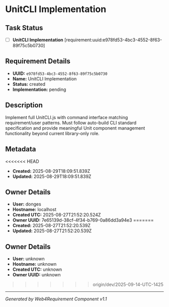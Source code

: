 # UnitCLI Implementation

## Task Status
- [ ] **UnitCLI Implementation** [requirement:uuid:e978fd53-4bc3-4552-8f63-89f75c5b0730]

## Requirement Details

- **UUID:** `e978fd53-4bc3-4552-8f63-89f75c5b0730`
- **Name:** UnitCLI Implementation
- **Status:** created
- **Implementation:** pending

## Description

Implement full UnitCLI.js with command interface matching requirement/user patterns. Must follow auto-build CLI standard specification and provide meaningful Unit component management functionality beyond current library-only role.

## Metadata

<<<<<<< HEAD
- **Created:** 2025-08-29T18:09:51.839Z
- **Updated:** 2025-08-29T18:09:51.839Z

## Owner Details

- **User:** donges
- **Hostname:** localhost
- **Created UTC:** 2025-08-27T21:52:20.524Z
- **Owner UUID:** 7e65139d-38cf-4f34-b769-0a86dd3a94e3
=======
- **Created:** 2025-08-27T21:52:20.539Z
- **Updated:** 2025-08-27T21:52:20.539Z

## Owner Details

- **User:** unknown
- **Hostname:** unknown
- **Created UTC:** unknown
- **Owner UUID:** unknown
>>>>>>> origin/dev/2025-09-14-UTC-1425

---

*Generated by Web4Requirement Component v1.1*